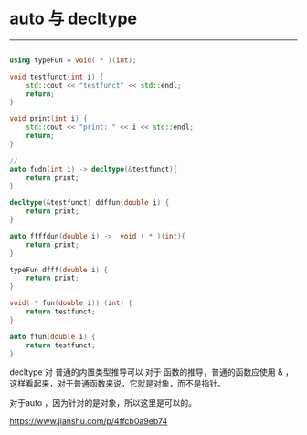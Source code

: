 # auto 与 decltype
---
```C++

using typeFun = void( * )(int);

void testfunct(int i) {
	std::cout << "testfunct" << std::endl;
	return;
}

void print(int i) {
	std::cout << "print: " << i << std::endl;
	return;
}

//
auto fudn(int i) -> decltype(&testfunct){
	return print;
}

decltype(&testfunct) ddffun(double i) {
	return print;
}

auto ffffdun(double i) ->  void ( * )(int){
	return print;
}

typeFun dfff(double i) {
	return print;
}

void( * fun(double i)) (int) {
	return testfunct;
}

auto ffun(double i) {
	return testfunct;
}


```

decltype 对 普通的内置类型推导可以
对于 函数的推导，普通的函数应使用 & ，这样看起来，对于普通函数来说，它就是对象，而不是指针。

对于auto ，因为针对的是对象，所以这里是可以的。


https://www.jianshu.com/p/4ffcb0a9eb74
